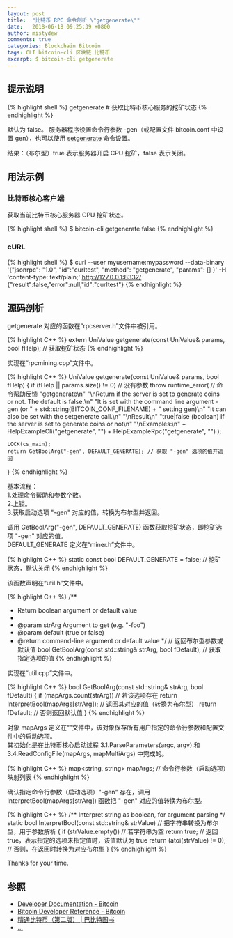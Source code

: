 ```yaml
---
layout: post
title:  "比特币 RPC 命令剖析 \"getgenerate\""
date:   2018-06-18 09:25:39 +0800
author: mistydew
comments: true
categories: Blockchain Bitcoin
tags: CLI bitcoin-cli 区块链 比特币
excerpt: $ bitcoin-cli getgenerate
---
```

## 提示说明

{% highlight shell %}
getgenerate # 获取比特币核心服务的挖矿状态
{% endhighlight %}

默认为 false。
服务器程序设置命令行参数 -gen（或配置文件 bitcoin.conf 中设置 gen），也可以使用 [setgenerate](/blog/2018/06/bitcoin-rpc-command-setgenerate.html) 命令设置。

结果：（布尔型）true 表示服务器开启 CPU 挖矿，false 表示关闭。

## 用法示例

### 比特币核心客户端

获取当前比特币核心服务器 CPU 挖矿状态。

{% highlight shell %}
$ bitcoin-cli getgenerate
false
{% endhighlight %}

### cURL

{% highlight shell %}
$ curl --user myusername:mypassword --data-binary '{"jsonrpc": "1.0", "id":"curltest", "method": "getgenerate", "params": [] }' -H 'content-type: text/plain;' http://127.0.0.1:8332/
{"result":false,"error":null,"id":"curltest"}
{% endhighlight %}

## 源码剖析
getgenerate 对应的函数在“rpcserver.h”文件中被引用。

{% highlight C++ %}
extern UniValue getgenerate(const UniValue& params, bool fHelp); // 获取挖矿状态
{% endhighlight %}

实现在“rpcmining.cpp”文件中。

{% highlight C++ %}
UniValue getgenerate(const UniValue& params, bool fHelp)
{
    if (fHelp || params.size() != 0) // 没有参数
        throw runtime_error( // 命令帮助反馈
            "getgenerate\n"
            "\nReturn if the server is set to generate coins or not. The default is false.\n"
            "It is set with the command line argument -gen (or " + std::string(BITCOIN_CONF_FILENAME) + " setting gen)\n"
            "It can also be set with the setgenerate call.\n"
            "\nResult\n"
            "true|false      (boolean) If the server is set to generate coins or not\n"
            "\nExamples:\n"
            + HelpExampleCli("getgenerate", "")
            + HelpExampleRpc("getgenerate", "")
        );

    LOCK(cs_main);
    return GetBoolArg("-gen", DEFAULT_GENERATE); // 获取 "-gen" 选项的值并返回
}
{% endhighlight %}

基本流程：<br>
1.处理命令帮助和参数个数。<br>
2.上锁。<br>
3.获取启动选项 "-gen" 对应的值，转换为布尔型并返回。

调用 GetBoolArg("-gen", DEFAULT_GENERATE) 函数获取挖矿状态，即挖矿选项 "-gen" 对应的值。<br>
DEFAULT_GENERATE 定义在“miner.h”文件中。

{% highlight C++ %}
static const bool DEFAULT_GENERATE = false; // 挖矿状态，默认关闭
{% endhighlight %}

该函数声明在“util.h”文件中。

{% highlight C++ %}
/**
 * Return boolean argument or default value
 *
 * @param strArg Argument to get (e.g. "-foo")
 * @param default (true or false)
 * @return command-line argument or default value
 */ // 返回布尔型参数或默认值
bool GetBoolArg(const std::string& strArg, bool fDefault); // 获取指定选项的值
{% endhighlight %}

实现在“util.cpp”文件中。

{% highlight C++ %}
bool GetBoolArg(const std::string& strArg, bool fDefault)
{
    if (mapArgs.count(strArg)) // 若该选项存在
        return InterpretBool(mapArgs[strArg]); // 返回其对应的值（转换为布尔型）
    return fDefault; // 否则返回默认值
}
{% endhighlight %}

对象 mapArgs 定义在“”文件中，该对象保存所有用户指定的命令行参数和配置文件中的启动选项。<br>
其初始化是在比特币核心启动过程 3.1.ParseParameters(argc, argv) 和 3.4.ReadConfigFile(mapArgs, mapMultiArgs) 中完成的。

{% highlight C++ %}
map<string, string> mapArgs; // 命令行参数（启动选项）映射列表
{% endhighlight %}

确认指定命令行参数（启动选项）"-gen" 存在，调用 InterpretBool(mapArgs[strArg]) 函数把 "-gen" 对应的值转换为布尔型。

{% highlight C++ %}
/** Interpret string as boolean, for argument parsing */
static bool InterpretBool(const std::string& strValue) // 把字符串转换为布尔型，用于参数解析
{
    if (strValue.empty()) // 若字符串为空
        return true; // 返回 true，表示指定的选项未指定值时，该值默认为 true
    return (atoi(strValue) != 0); // 否则，在返回时转换为对应布尔型
}
{% endhighlight %}

Thanks for your time.

## 参照
* [Developer Documentation - Bitcoin](https://bitcoin.org/en/developer-documentation)
* [Bitcoin Developer Reference - Bitcoin](https://bitcoin.org/en/developer-reference#getgenerate)
* [精通比特币（第二版） \| 巴比特图书](http://book.8btc.com/masterbitcoin2cn)
* [...](https://github.com/mistydew/blockchain)
